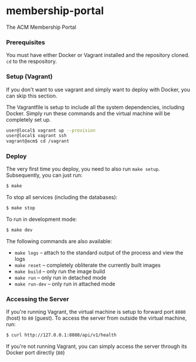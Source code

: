 # membership-portal 

The ACM Membership Portal


### Prerequisites

You must have either Docker or Vagrant installed and the repository cloned.  `cd` to the respository.

### Setup (Vagrant)

If you don't want to use vagrant and simply want to deploy with Docker, you can skip this section.

The Vagrantfile is setup to include all the system dependencies, including Docker. Simply run these commands and the virtual machine will be completely set up.

```bash
user@local$ vagrant up --provision
user@local$ vagrant ssh
vagrant@acm$ cd /vagrant
```

### Deploy

The very first time you deploy, you need to also run `make setup`. Subsequently, you can just run:

```Bash
$ make
```

To stop all services (including the databases):

```Bash
$ make stop
```

To run in development mode:

```Bash
$ make dev
```

The following commands are also available:

- `make logs` – attach to the standard output of the process and view the logs
- `make reset` – completely obliterate the currently built images
- `make build` – only run the image build
- `make run` – only run in detached mode
- `make run-dev` – only run in attached mode

### Accessing the Server

If you're running Vagrant, the virtual machine is setup to forward port `8080` (host) to `80` (guest). To access the server from outside the virtual machine, run:

```Bash
$ curl http://127.0.0.1:8080/api/v1/health
```

If you're not running Vagrant, you can simply access the server through its Docker port directly (`80`)